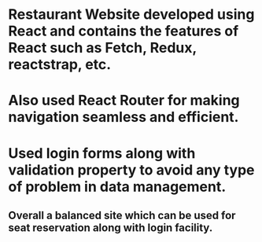 # Restaurant Website developed using React and contains the features of React such as Fetch, Redux, reactstrap, etc.

# Also used React Router for making navigation seamless and efficient.

# Used login forms along with validation property to avoid any type of problem in data management.

## Overall a balanced site which can be used for seat reservation along with login facility.
